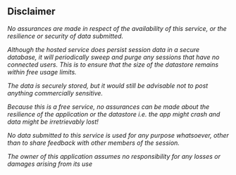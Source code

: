 ## Disclaimer
_No assurances are made in respect of the availability of this service, or the resilience or security of data submitted._

_Although the hosted service does persist session data in a secure database, it will periodically sweep and purge any sessions that have no connected users. This is to ensure that the size of the datastore remains within free usage limits._

_The data is securely stored, but it would still be advisable not to post anything commercially sensitive._

_Because this is a free service, no assurances can be made about the resilience of the application or the datastore i.e. the app might crash and data might be irretrievably lost!_

_No data submitted to this service is used for any purpose whatsoever, other than to share feedback with other members of the session._

_The owner of this application assumes no responsibility for any losses or damages arising from its use_
